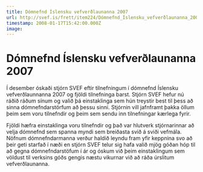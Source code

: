 ```yaml
---
title: Dómnefnd Íslensku vefverðlaunanna 2007
url: http://svef.is/frett/item224/Dómnefnd_Íslensku_vefverðlaunanna_2007
timestamp: 2008-01-17T15:42:00.000Z
image: 
---
```


# Dómnefnd Íslensku vefverðlaunanna 2007

Í desember óskaði stjórn SVEF eftir tilnefningum í dómnefnd Íslensku vefverðlaunnanna 2007 og fjöldi tilnefninga barst. Stjórn SVEF hefur nú ráðið ráðum sínum og valið þá einstaklinga sem hún treystir best til þess að sinna dómnefndarstörfum að þessu sinni. Stjórnin vill jafnframt þakka öllum þeim sem voru tilnefndir og þeim sem sendu inn tilnefningar kærlega fyrir.

Fjöldi hæfra einstaklinga voru tilnefndir og það var hlutverk stjórnarinnar að velja dómnefnd sem spanna myndi sem breiðasta svið á sviði vefmála. Nöfnum dómnefndarmanna verður haldið leyndu fram yfir keppnina svo að þeir geti starfað í næði en stjórn SVEF telur sig hafa valið mjög góðan hóp til að gegna dómnefndarstöfum í ár og óskum við þeim einstaklingum sem völdust til verksins góðs gengis næstu vikurnar við að ráða úrslitum vefverðlaunanna.
